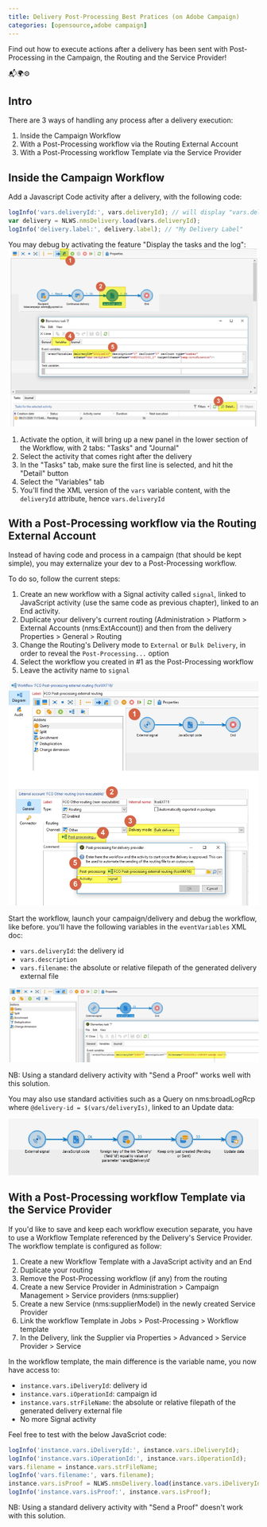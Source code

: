 ```yaml
---
title: Delivery Post-Processing Best Pratices (on Adobe Campaign)
categories: [opensource,adobe campaign]
---
```


Find out how to execute actions after a delivery has been sent with Post-Processing in the Campaign, the Routing and the Service Provider!

<p class="text-center">📬🌍⚙️</p>

<!--more-->

## Intro

There are 3 ways of handling any process after a delivery execution:
1. Inside the Campaign Workflow
1. With a Post-Processing workflow via the Routing External Account
1. With a Post-Processing workflow Template via the Service Provider

## Inside the Campaign Workflow

Add a Javascript Code activity after a delivery, with the following code:

```js
logInfo('vars.deliveryId:', vars.deliveryId); // will display "vars.deliveryId: 999999"
var delivery = NLWS.nmsDelivery.load(vars.deliveryId);
logInfo('delivery.label:', delivery.label); // "My Delivery Label"
```

You may debug by activating the feature "Display the tasks and the log":
![](/assets/images/2020/adobe-campaign-post-processing-vars-debug.jpg)

1. Activate the option, it will bring up a new panel in the lower section of the Workflow, with 2 tabs: "Tasks" and "Journal"
1. Select the activity that comes right after the delivery
1. In the "Tasks" tab, make sure the first line is selected, and hit the "Detail" button
1. Select the "Variables" tab
1. You'll find the XML version of the `vars` variable content, with the `deliveryId` attribute, hence `vars.deliveryId`

## With a Post-Processing workflow via the Routing External Account

Instead of having code and process in a campaign (that should be kept simple), you may externalize your dev to a Post-Processing workflow.

To do so, follow the current steps:
1. Create an new workflow with a Signal activity called `signal`, linked to JavaScript activity (use the same code as previous chapter), linked to an End activity.
1. Duplicate your delivery's current routing (Administration > Platform > External Accounts (nms:ExtAccount)) and then from the delivery Properties > General > Routing
1. Change the Routing's Delivery mode to `External` or `Bulk Delivery`, in order to reveal the `Post-Processing...` option
1. Select the workflow you created in #1 as the Post-Processing workflow
1. Leave the activity name to `signal`

![](/assets/images/2020/adobe-campaign-post-processing-routing.jpg)

Start the workflow, launch your campaign/delivery and debug the workflow, like before. you'll have the following variables in the `eventVariables` XML doc:
- `vars.deliveryId`: the delivery id
- `vars.description`
- `vars.filename`: the absolute or relative filepath of the generated delivery external file

![](/assets/images/2020/adobe-campaign-post-processing-post-processing-debug.jpg)

NB: Using a standard delivery activity with "Send a Proof" works well with this solution.

You may also use standard activities such as a Query on nms:broadLogRcp where `@delivery-id = $(vars/deliveryIs)`, linked to an Update data:

![](/assets/images/2020/adobe-campaign-post-processing-post-processing-config-update-data.jpg)

## With a Post-Processing workflow Template via the Service Provider

If you'd like to save and keep each workflow execution separate, you have to use a Workflow Template referenced by the Delivery's Service Provider. The workflow template is configured as follow:
1. Create a new Workflow Template with a JavaScript activity and an End
1. Duplicate your routing
1. Remove the Post-Processing workflow (if any) from the routing
1. Create a new Service Provider in Administration > Campaign Management > Service providers (nms:supplier)
1. Create a new Service (nms:supplierModel) in the newly created Service Provider
1. Link the workflow Template in Jobs > Post-Processing > Workflow template
1. In the Delivery, link the Supplier via Properties > Advanced > Service Provider > Service

In the workflow template, the main difference is the variable name, you now have access to:
- `instance.vars.iDeliveryId`: delivery id
- `instance.vars.iOperationId`: campaign id
- `instance.vars.strFileName`: the absolute or relative filepath of the generated delivery external file
- No more Signal activity


Feel free to test with the below JavaScriot code:
```js
logInfo('instance.vars.iDeliveryId:', instance.vars.iDeliveryId);
logInfo('instance.vars.iOperationId:', instance.vars.iOperationId);
vars.filename = instance.vars.strFileName;
logInfo('vars.filename:', vars.filename);
instance.vars.isProof = NLWS.nmsDelivery.load(instance.vars.iDeliveryId).FCP;
logInfo('instance.vars.isProof:', instance.vars.isProof);
```

NB: Using a standard delivery activity with "Send a Proof" doesn't work with this solution.
